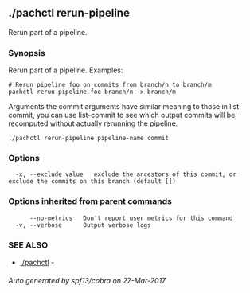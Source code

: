 ## ./pachctl rerun-pipeline

Rerun part of a pipeline.

### Synopsis


Rerun part of a pipeline.
Examples:

	# Rerun pipeline foo on commits from branch/n to branch/m
	pachctl rerun-pipeline foo branch/n -x branch/m

Arguments the commit arguments have similar meaning to those in list-commit,
you can use list-commit to see which output commits will be recomputed without
actually rerunning the pipeline.


```
./pachctl rerun-pipeline pipeline-name commit
```

### Options

```
  -x, --exclude value   exclude the ancestors of this commit, or exclude the commits on this branch (default [])
```

### Options inherited from parent commands

```
      --no-metrics   Don't report user metrics for this command
  -v, --verbose      Output verbose logs
```

### SEE ALSO
* [./pachctl](./pachctl.md)	 - 

###### Auto generated by spf13/cobra on 27-Mar-2017
